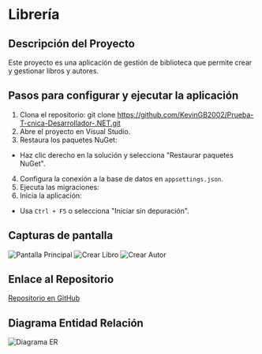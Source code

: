 # Librería

## Descripción del Proyecto
Este proyecto es una aplicación de gestión de biblioteca que permite crear y gestionar libros y autores.

## Pasos para configurar y ejecutar la aplicación
1. Clona el repositorio: git clone https://github.com/KevinGB2002/Prueba-T-cnica-Desarrollador-.NET.git
2. Abre el proyecto en Visual Studio.
3. Restaura los paquetes NuGet:
- Haz clic derecho en la solución y selecciona "Restaurar paquetes NuGet".
4. Configura la conexión a la base de datos en `appsettings.json`.
5. Ejecuta las migraciones:
6. Inicia la aplicación:
- Usa `Ctrl + F5` o selecciona "Iniciar sin depuración".

## Capturas de pantalla
![Pantalla Principal](\Libreria\Images\Principal.png)
![Crear Libro](\Libreria\Images\CrearLibro.png)
![Crear Autor](\Libreria\Images\CrearAutor.png)

## Enlace al Repositorio
[Repositorio en GitHub](https://github.com/KevinGB2002/Prueba-T-cnica-Desarrollador-.NET.git)

## Diagrama Entidad Relación
![Diagrama ER](Libreria\Images\DiagramaSQL.png)
